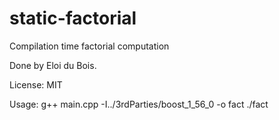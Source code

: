 # static-factorial

Compilation time factorial computation

Done by Eloi du Bois.

License: MIT

Usage:
g++ main.cpp -I../3rdParties/boost_1_56_0 -o fact
./fact


